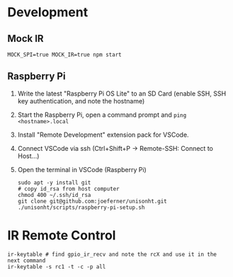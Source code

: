# Development

## Mock IR

```
MOCK_SPI=true MOCK_IR=true npm start
```

## Raspberry Pi

1.  Write the latest "Raspberry Pi OS Lite" to an SD Card (enable SSH, SSH key authentication, and note the hostname)
1.  Start the Raspberry Pi, open a command prompt and `ping <hostname>.local`
1.  Install "Remote Development" extension pack for VSCode.
1.  Connect VSCode via ssh (Ctrl+Shift+P -> Remote-SSH: Connect to Host...)
1.  Open the terminal in VSCode (Raspberry Pi)

        sudo apt -y install git
        # copy id_rsa from host computer
        chmod 400 ~/.ssh/id_rsa
        git clone git@github.com:joeferner/unisonht.git
        ./unisonht/scripts/raspberry-pi-setup.sh

# IR Remote Control

```
ir-keytable # find gpio_ir_recv and note the rcX and use it in the next command
ir-keytable -s rc1 -t -c -p all
```
